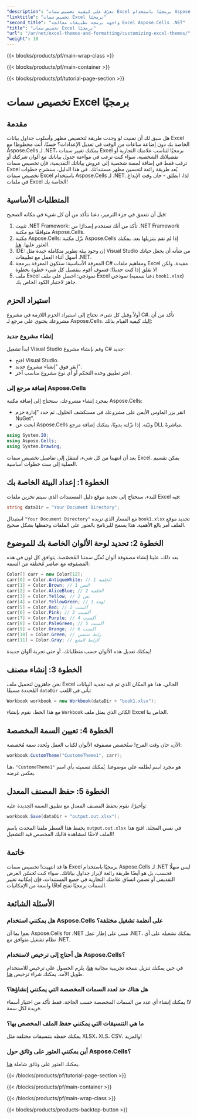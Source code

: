 ```yaml
---
"description": "تعرّف على كيفية تخصيص سمات Excel برمجيًا باستخدام Aspose.Cells لـ .NET مع هذا الدليل الشامل. حسّن جداول بياناتك."
"linktitle": "تخصيص سمات Excel برمجيًا"
"second_title": "واجهة برمجة تطبيقات معالجة Excel Aspose.Cells .NET"
"title": "تخصيص سمات Excel برمجيًا"
"url": "/ar/net/excel-themes-and-formatting/customizing-excel-themes/"
"weight": 10
---
```


{{< blocks/products/pf/main-wrap-class >}}

{{< blocks/products/pf/main-container >}}

{{< blocks/products/pf/tutorial-page-section >}}

# تخصيص سمات Excel برمجيًا

## مقدمة
هل سبق لك أن تمنيت لو وجدت طريقة لتخصيص مظهر وأسلوب جداول بيانات Excel الخاصة بك دون إضاعة ساعات من الوقت في تعديل الإعدادات؟ حسنًا، أنت محظوظ! مع Aspose.Cells لـ .NET، يمكنك تغيير سمات Excel برمجيًا لتناسب علامتك التجارية أو تفضيلاتك الشخصية. سواء كنت ترغب في مواءمة جدول بياناتك مع ألوان شركتك أو ترغب فقط في إضافة لمسة شخصية إلى عروض بياناتك التقديمية، فإن تخصيص سمات Excel يُعد طريقة رائعة لتحسين مظهر مستنداتك. في هذا الدليل، سنشرح خطوات تخصيص سمات Excel باستخدام Aspose.Cells لـ .NET. لذا، انطلق - حان وقت الإبداع في ملفات Excel الخاصة بك!
## المتطلبات الأساسية
قبل أن نتعمق في جزء الترميز، دعنا نتأكد من أن كل شيء في مكانه الصحيح:
1. تثبيت .NET Framework: تأكد من أنك تستخدم إصدارًا من .NET Framework متوافقًا مع مكتبة Aspose.Cells.
2. مكتبة Aspose.Cells: نزّل مكتبة Aspose.Cells إذا لم تقم بتنزيلها بعد. يمكنك العثور عليها. [هنا](https://releases.aspose.com/cells/net/). 
3. IDE: إن وجود بيئة تطوير متكاملة جيدة مثل Visual Studio من شأنه أن يجعل حياتك أسهل أثناء العمل مع تطبيقات .NET.
4. المعرفة الأساسية: ستكون المعرفة ببرمجة C# ومفاهيم ملفات Excel مفيدة، ولكن لا تقلق إذا كنت جديدًا؛ فسوف أقوم بتفصيل كل شيء خطوة بخطوة!
5. ملف Excel نموذجي: احصل على ملف Excel نموذجي (دعنا نسميه `book1.xlsx`) جاهز لاختبار الكود الخاص بك.
## استيراد الحزم
أولاً وقبل كل شيء، نحتاج إلى استيراد الحزم اللازمة في مشروع C#. تأكد من أن مشروعك يحتوي على مرجع لـ Aspose.Cells. إليك كيفية القيام بذلك:
### إنشاء مشروع جديد
ابدأ تشغيل Visual Studio وقم بإنشاء مشروع C# جديد:
- افتح Visual Studio.
- انقر فوق "إنشاء مشروع جديد".
- اختر تطبيق وحدة التحكم أو أي نوع مشروع مناسب آخر.
### إضافة مرجع إلى Aspose.Cells
بمجرد إنشاء مشروعك، ستحتاج إلى إضافة مكتبة Aspose.Cells:
- انقر بزر الماوس الأيمن على مشروعك في مستكشف الحلول، ثم حدد "إدارة حزم NuGet".
- ابحث عن Aspose.Cells وثبّته. إذا نزّلته يدويًا، يمكنك إضافة مرجع DLL مباشرةً.
```csharp
using System.IO;
using Aspose.Cells;
using System.Drawing;
``` 
بعد أن انتهينا من كل شيء، لننتقل إلى تفاصيل تخصيص سمات Excel. يمكن تقسيم العملية إلى ست خطوات أساسية. 
## الخطوة 1: إعداد البيئة الخاصة بك
للبدء، ستحتاج إلى تحديد موقع دليل المستندات الذي سيتم تخزين ملفات Excel فيه:
```csharp
string dataDir = "Your Document Directory";
```
استبدال `"Your Document Directory"` مع المسار الذي تريده `book1.xlsx` تحديد موقع الملف أمر بالغ الأهمية. هذا يسمح للبرنامج بالعثور على الملفات وحفظها بشكل صحيح. 
## الخطوة 2: تحديد لوحة الألوان الخاصة بك للموضوع
بعد ذلك، علينا إنشاء مصفوفة ألوان تُمثّل سمتنا المُخصّصة. يتوافق كل لون في هذه المصفوفة مع عناصر مُختلفة من السمة:
```csharp
Color[] carr = new Color[12];
carr[0] = Color.AntiqueWhite; // الخلفية 1
carr[1] = Color.Brown; // النص 1
carr[2] = Color.AliceBlue; // الخلفية 2
carr[3] = Color.Yellow; // نص 2
carr[4] = Color.YellowGreen; // لهجة 1
carr[5] = Color.Red; // أكسنت 2
carr[6] = Color.Pink; // أكسنت 3
carr[7] = Color.Purple; // أكسنت 4
carr[8] = Color.PaleGreen; // أكسنت 5
carr[9] = Color.Orange; // أكسنت 6
carr[10] = Color.Green; // رابط تشعبي
carr[11] = Color.Gray; // الرابط المتبع
```
يمكنك تعديل هذه الألوان حسب متطلباتك، أو حتى تجربة ألوان جديدة!
## الخطوة 3: إنشاء مصنف
نحن جاهزون لتحميل ملف Excel الحالي. هذا هو المكان الذي تم فيه تحديد البيانات المُحددة مسبقًا `dataDir` يأتي في اللعب:
```csharp
Workbook workbook = new Workbook(dataDir + "book1.xlsx");
```
مع هذا الخط، نقوم بإنشاء `Workbook` الكائن الذي يمثل ملف Excel الخاص بنا. 
## الخطوة 4: تعيين السمة المخصصة
الآن، حان وقت المرح! سنُخصص مصفوفة الألوان لكتاب العمل ونُحدد سمة مُخصصة:
```csharp
workbook.CustomTheme("CustomeTheme1", carr);
```
هنا، `"CustomeTheme1"` هو مجرد اسم نُطلقه على موضوعنا. يُمكنك تسميته بأي اسم يعكس غرضه. 
## الخطوة 5: حفظ المصنف المعدل
وأخيرًا، نقوم بحفظ المصنف المعدل مع تطبيق السمة الجديدة عليه:
```csharp
workbook.Save(dataDir + "output.out.xlsx");
```
يحفظ هذا السطر ملفنا المحدث باسم `output.out.xlsx` في نفس المجلد. افتح هذا الملف لاحقًا لمشاهدة قالبك المخصص قيد التشغيل!
## خاتمة
ها قد انتهيت! تخصيص سمات Excel برمجيًا باستخدام Aspose.Cells لـ .NET ليس سهلًا فحسب، بل هو أيضًا طريقة رائعة لإبراز جداول بياناتك. سواء كنت تُحسّن العرض التقديمي أو تضمن اتساق علامتك التجارية في جميع المستندات، فإن إمكانية تغيير السمات برمجيًا تفتح آفاقًا واسعة من الإمكانيات.
## الأسئلة الشائعة
### هل يمكنني استخدام Aspose.Cells على أنظمة تشغيل مختلفة؟  
نعم! بما أن Aspose.Cells for .NET مبني على إطار عمل .NET، يمكنك تشغيله على أي نظام تشغيل متوافق مع .NET.
### هل أحتاج إلى ترخيص لاستخدام Aspose.Cells؟  
في حين يمكنك تنزيل نسخة تجريبية مجانية [هنا](https://releases.aspose.com/)، يلزم الحصول على ترخيص للاستخدام طويل الأمد. يمكنك شراء ترخيص [هنا](https://purchase.aspose.com/buy).
### هل هناك حد لعدد السمات المخصصة التي يمكنني إنشاؤها؟  
لا! يمكنك إنشاء أي عدد من السمات المخصصة حسب الحاجة. فقط تأكد من اختيار أسماء فريدة لكل سمة.
### ما هي التنسيقات التي يمكنني حفظ الملف المخصص بها؟  
يمكنك حفظه بتنسيقات مختلفة مثل XLSX، XLS، CSV، والمزيد!
### أين يمكنني العثور على وثائق حول Aspose.Cells؟  
يمكنك العثور على وثائق شاملة [هنا](https://reference.aspose.com/cells/net/).

{{< /blocks/products/pf/tutorial-page-section >}}

{{< /blocks/products/pf/main-container >}}

{{< /blocks/products/pf/main-wrap-class >}}

{{< blocks/products/products-backtop-button >}}